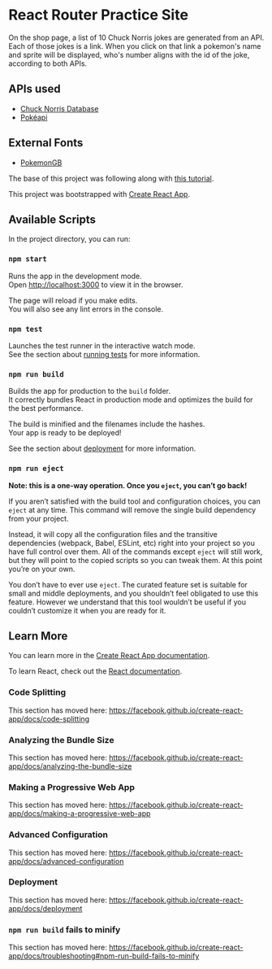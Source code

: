 # React Router Practice Site

On the shop page, a list of 10 Chuck Norris jokes are generated from
an API. Each of those jokes is a link. When you click on that link a
pokemon's name and sprite will be displayed, who's number aligns with
the id of the joke, according to both APIs.

## APIs used

- [Chuck Norris Database](http://www.icndb.com/api/)
- [Pokéapi](https://pokeapi.co/)

## External Fonts

- [PokemonGB](https://www.fontspace.com/pokemon-gb-font-f9621)

The base of this project was following along with
[this tutorial](https://youtu.be/Law7wfdg_ls).

This project was bootstrapped with
[Create React App](https://github.com/facebook/create-react-app).

## Available Scripts

In the project directory, you can run:

### `npm start`

Runs the app in the development mode.<br /> Open
[http://localhost:3000](http://localhost:3000) to view it in the
browser.

The page will reload if you make edits.<br /> You will also see any
lint errors in the console.

### `npm test`

Launches the test runner in the interactive watch mode.<br /> See the
section about
[running tests](https://facebook.github.io/create-react-app/docs/running-tests)
for more information.

### `npm run build`

Builds the app for production to the `build` folder.<br /> It
correctly bundles React in production mode and optimizes the build for
the best performance.

The build is minified and the filenames include the hashes.<br /> Your
app is ready to be deployed!

See the section about
[deployment](https://facebook.github.io/create-react-app/docs/deployment)
for more information.

### `npm run eject`

**Note: this is a one-way operation. Once you `eject`, you can’t go
back!**

If you aren’t satisfied with the build tool and configuration choices,
you can `eject` at any time. This command will remove the single build
dependency from your project.

Instead, it will copy all the configuration files and the transitive
dependencies (webpack, Babel, ESLint, etc) right into your project so
you have full control over them. All of the commands except `eject`
will still work, but they will point to the copied scripts so you can
tweak them. At this point you’re on your own.

You don’t have to ever use `eject`. The curated feature set is
suitable for small and middle deployments, and you shouldn’t feel
obligated to use this feature. However we understand that this tool
wouldn’t be useful if you couldn’t customize it when you are ready for
it.

## Learn More

You can learn more in the
[Create React App documentation](https://facebook.github.io/create-react-app/docs/getting-started).

To learn React, check out the
[React documentation](https://reactjs.org/).

### Code Splitting

This section has moved here:
<https://facebook.github.io/create-react-app/docs/code-splitting>

### Analyzing the Bundle Size

This section has moved here:
<https://facebook.github.io/create-react-app/docs/analyzing-the-bundle-size>

### Making a Progressive Web App

This section has moved here:
<https://facebook.github.io/create-react-app/docs/making-a-progressive-web-app>

### Advanced Configuration

This section has moved here:
<https://facebook.github.io/create-react-app/docs/advanced-configuration>

### Deployment

This section has moved here:
<https://facebook.github.io/create-react-app/docs/deployment>

### `npm run build` fails to minify

This section has moved here:
<https://facebook.github.io/create-react-app/docs/troubleshooting#npm-run-build-fails-to-minify>
